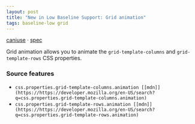 ```yaml
---
layout: post
title: "New in Low Baseline Support: Grid animation"
tags: baseline-low grid
---
```


[caniuse](https://caniuse.com/?search=grid-animation) · [spec](https://drafts.csswg.org/css-grid-2/#track-sizing)

Grid animation allows you to animate the `grid-template-columns` and `grid-template-rows` CSS properties.

### Source features

- ``css.properties.grid-template-columns.animation [[mdn]](https://https://developer.mozilla.org/en-US/search?q=css.properties.grid-template-columns.animation)``
- ``css.properties.grid-template-rows.animation [[mdn]](https://https://developer.mozilla.org/en-US/search?q=css.properties.grid-template-rows.animation)``
